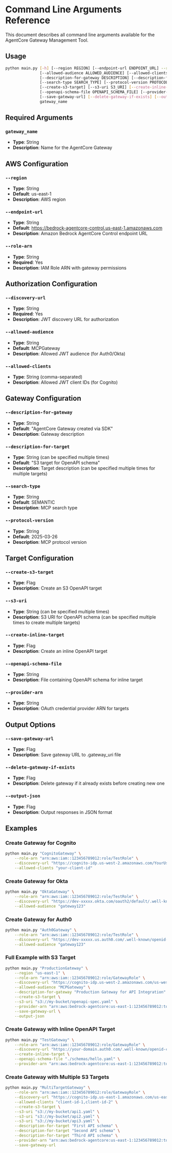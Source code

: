 # Command Line Arguments Reference

This document describes all command line arguments available for the AgentCore Gateway Management Tool.

## Usage

```bash
python main.py [-h] [--region REGION] [--endpoint-url ENDPOINT_URL] --role-arn ROLE_ARN --discovery-url DISCOVERY_URL 
               [--allowed-audience ALLOWED_AUDIENCE] [--allowed-clients ALLOWED_CLIENTS] 
               [--description-for-gateway DESCRIPTION] [--description-for-target DESCRIPTION] 
               [--search-type SEARCH_TYPE] [--protocol-version PROTOCOL_VERSION] 
               [--create-s3-target] [--s3-uri S3_URI] [--create-inline-target] 
               [--openapi-schema-file OPENAPI_SCHEMA_FILE] [--provider-arn PROVIDER_ARN] 
               [--save-gateway-url] [--delete-gateway-if-exists] [--output-json]
               gateway_name
```

## Required Arguments

### `gateway_name`
- **Type**: String
- **Description**: Name for the AgentCore Gateway

## AWS Configuration

### `--region`
- **Type**: String
- **Default**: us-east-1
- **Description**: AWS region

### `--endpoint-url`
- **Type**: String
- **Default**: https://bedrock-agentcore-control.us-east-1.amazonaws.com
- **Description**: Amazon Bedrock AgentCore Control endpoint URL

### `--role-arn`
- **Type**: String
- **Required**: Yes
- **Description**: IAM Role ARN with gateway permissions

## Authorization Configuration

### `--discovery-url`
- **Type**: String
- **Required**: Yes
- **Description**: JWT discovery URL for authorization

### `--allowed-audience`
- **Type**: String
- **Default**: MCPGateway
- **Description**: Allowed JWT audience (for Auth0/Okta)

### `--allowed-clients`
- **Type**: String (comma-separated)
- **Description**: Allowed JWT client IDs (for Cognito)

## Gateway Configuration

### `--description-for-gateway`
- **Type**: String
- **Default**: "AgentCore Gateway created via SDK"
- **Description**: Gateway description

### `--description-for-target`
- **Type**: String (can be specified multiple times)
- **Default**: "S3 target for OpenAPI schema"
- **Description**: Target description (can be specified multiple times for multiple targets)

### `--search-type`
- **Type**: String
- **Default**: SEMANTIC
- **Description**: MCP search type

### `--protocol-version`
- **Type**: String
- **Default**: 2025-03-26
- **Description**: MCP protocol version

## Target Configuration

### `--create-s3-target`
- **Type**: Flag
- **Description**: Create an S3 OpenAPI target

### `--s3-uri`
- **Type**: String (can be specified multiple times)
- **Description**: S3 URI for OpenAPI schema (can be specified multiple times to create multiple targets)

### `--create-inline-target`
- **Type**: Flag
- **Description**: Create an inline OpenAPI target

### `--openapi-schema-file`
- **Type**: String
- **Description**: File containing OpenAPI schema for inline target

### `--provider-arn`
- **Type**: String
- **Description**: OAuth credential provider ARN for targets

## Output Options

### `--save-gateway-url`
- **Type**: Flag
- **Description**: Save gateway URL to .gateway_uri file

### `--delete-gateway-if-exists`
- **Type**: Flag
- **Description**: Delete gateway if it already exists before creating new one

### `--output-json`
- **Type**: Flag
- **Description**: Output responses in JSON format

## Examples

### Create Gateway for Cognito

```bash
python main.py "CognitoGateway" \
    --role-arn "arn:aws:iam::123456789012:role/TestRole" \
    --discovery-url "https://cognito-idp.us-west-2.amazonaws.com/YourUserPoolId/.well-known/openid-configuration" \
    --allowed-clients "your-client-id"
```

### Create Gateway for Okta

```bash
python main.py "OktaGateway" \
    --role-arn "arn:aws:iam::123456789012:role/TestRole" \
    --discovery-url "https://dev-xxxxx.okta.com/oauth2/default/.well-known/openid-configuration" \
    --allowed-audience "gateway123"
```

### Create Gateway for Auth0

```bash
python main.py "Auth0Gateway" \
    --role-arn "arn:aws:iam::123456789012:role/TestRole" \
    --discovery-url "https://dev-xxxxx.us.auth0.com/.well-known/openid-configuration" \
    --allowed-audience "gateway123"
```

### Full Example with S3 Target

```bash
python main.py "ProductionGateway" \
    --region "us-east-1" \
    --role-arn "arn:aws:iam::123456789012:role/GatewayRole" \
    --discovery-url "https://cognito-idp.us-west-2.amazonaws.com/us-west-2_xxxxx/.well-known/openid-configuration" \
    --allowed-audience "MCPGateway" \
    --description-for-gateway "Production Gateway for API Integration" \
    --create-s3-target \
    --s3-uri "s3://my-bucket/openapi-spec.yaml" \
    --provider-arn "arn:aws:bedrock-agentcore:us-east-1:123456789012:token-vault/default/oauth2credentialprovider/Cognito" \
    --save-gateway-url \
    --output-json
```

### Create Gateway with Inline OpenAPI Target

```bash
python main.py "TestGateway" \
    --role-arn "arn:aws:iam::123456789012:role/GatewayRole" \
    --discovery-url "https://your-domain.auth0.com/.well-known/openid-configuration" \
    --create-inline-target \
    --openapi-schema-file "./schemas/hello.yaml" \
    --provider-arn "arn:aws:bedrock-agentcore:us-east-1:123456789012:token-vault/default/oauth2credentialprovider/Auth0"
```

### Create Gateway with Multiple S3 Targets

```bash
python main.py "MultiTargetGateway" \
    --role-arn "arn:aws:iam::123456789012:role/GatewayRole" \
    --discovery-url "https://cognito-idp.us-east-1.amazonaws.com/us-east-1_xxxxx/.well-known/openid-configuration" \
    --allowed-clients "client-id-1,client-id-2" \
    --create-s3-target \
    --s3-uri "s3://my-bucket/api1.yaml" \
    --s3-uri "s3://my-bucket/api2.yaml" \
    --s3-uri "s3://my-bucket/api3.yaml" \
    --description-for-target "First API schema" \
    --description-for-target "Second API schema" \
    --description-for-target "Third API schema" \
    --provider-arn "arn:aws:bedrock-agentcore:us-east-1:123456789012:token-vault/default/oauth2credentialprovider/Cognito" \
    --save-gateway-url
```